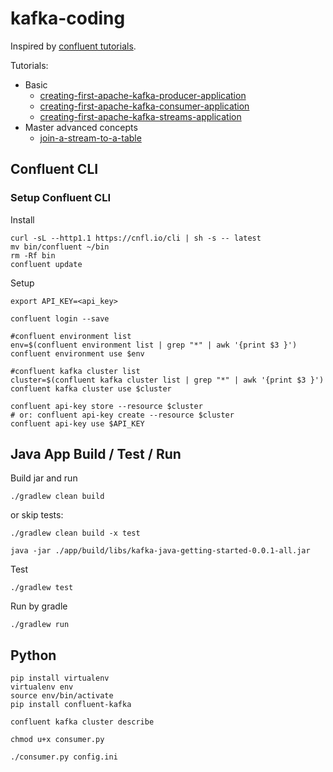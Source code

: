 # kafka-coding

Inspired by [confluent tutorials](https://developer.confluent.io/tutorials).

Tutorials:

* Basic
  * [creating-first-apache-kafka-producer-application](https://developer.confluent.io/tutorials/creating-first-apache-kafka-producer-application/confluent.html)
  * [creating-first-apache-kafka-consumer-application](https://developer.confluent.io/tutorials/creating-first-apache-kafka-consumer-application/confluent.html)
  * [creating-first-apache-kafka-streams-application](https://developer.confluent.io/tutorials/creating-first-apache-kafka-streams-application/confluent.html)
* Master advanced concepts 
  * [join-a-stream-to-a-table](https://developer.confluent.io/tutorials/join-a-stream-to-a-table/kstreams.html)

## Confluent CLI

### Setup Confluent CLI

Install

```shell
curl -sL --http1.1 https://cnfl.io/cli | sh -s -- latest
mv bin/confluent ~/bin 
rm -Rf bin
confluent update
```

Setup

```shell
export API_KEY=<api_key>
```

```shell
confluent login --save

#confluent environment list
env=$(confluent environment list | grep "*" | awk '{print $3 }')
confluent environment use $env

#confluent kafka cluster list
cluster=$(confluent kafka cluster list | grep "*" | awk '{print $3 }')
confluent kafka cluster use $cluster

confluent api-key store --resource $cluster
# or: confluent api-key create --resource $cluster
confluent api-key use $API_KEY
```

## Java App Build / Test / Run

Build jar and run
```shell
./gradlew clean build
```
or skip tests:
```shell
./gradlew clean build -x test
```
```shell
java -jar ./app/build/libs/kafka-java-getting-started-0.0.1-all.jar
```

Test
```
./gradlew test
```
Run by gradle
```
./gradlew run
```

## Python

```shell
pip install virtualenv
virtualenv env
source env/bin/activate
pip install confluent-kafka
```

```shell
confluent kafka cluster describe
```

```shell
chmod u+x consumer.py
```
```shell
./consumer.py config.ini
```

